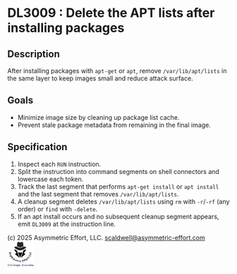 # DL3009 : Delete the APT lists after installing packages

## Description
After installing packages with `apt-get` or `apt`, remove `/var/lib/apt/lists` in the same layer to keep images small and reduce attack surface.

## Goals
- Minimize image size by cleaning up package list cache.
- Prevent stale package metadata from remaining in the final image.

## Specification
1. Inspect each `RUN` instruction.
2. Split the instruction into command segments on shell connectors and lowercase each token.
3. Track the last segment that performs `apt-get install` or `apt install` and the last segment that removes `/var/lib/apt/lists`.
4. A cleanup segment deletes `/var/lib/apt/lists` using `rm` with `-r`/`-rf` (any order) or `find` with `-delete`.
5. If an apt install occurs and no subsequent cleanup segment appears, emit `DL3009` at the instruction line.

(c) 2025 Asymmetric Effort, LLC. <scaldwell@asymmetric-effort.com>
[<img src="../img/asymmetric-effort.png" alt="Asymmetric Effort logo" width="60" height="60">](https://asymmetric-effort.com/)

